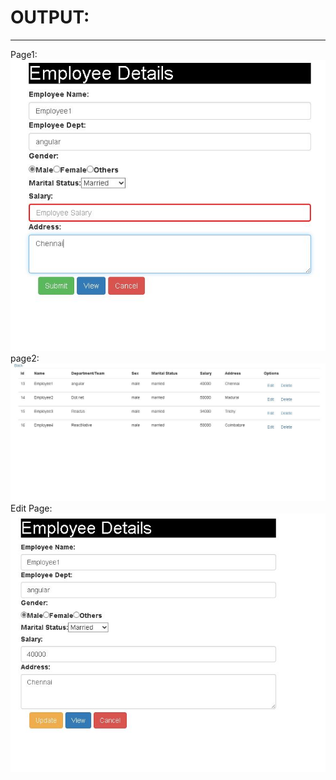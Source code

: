 <h1>OUTPUT:</h1>
<hr>
Page1:
<img src='images/page1.JPG'>
page2:
<img src='images/page2.JPG'>
Edit Page:
<img src='images/Edit.JPG'>
